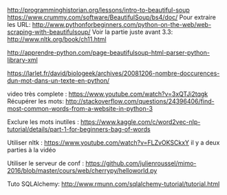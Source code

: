 http://programminghistorian.org/lessons/intro-to-beautiful-soup
https://www.crummy.com/software/BeautifulSoup/bs4/doc/
Pour extraire les URL: http://www.pythonforbeginners.com/python-on-the-web/web-scraping-with-beautifulsoup/
Voir la partie juste avant 3.3: http://www.nltk.org/book/ch11.html



http://apprendre-python.com/page-beautifulsoup-html-parser-python-library-xml

https://larlet.fr/david/biologeek/archives/20081206-nombre-doccurences-dun-mot-dans-un-texte-en-python/


video très complete : https://www.youtube.com/watch?v=3xQTJi2tqgk
Récupérer les mots: http://stackoverflow.com/questions/24396406/find-most-common-words-from-a-website-in-python-3


Exclure les mots inutiles : https://www.kaggle.com/c/word2vec-nlp-tutorial/details/part-1-for-beginners-bag-of-words

Utiliser nltk : https://www.youtube.com/watch?v=FLZvOKSCkxY il y a deux parties à la vidéo

Utiliser le serveur de conf : https://github.com/julienroussel/mimo-2016/blob/master/cours/web/cherrypy/helloworld.py

Tuto SQLAlchemy: http://www.rmunn.com/sqlalchemy-tutorial/tutorial.html

